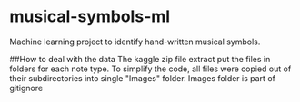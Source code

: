 # musical-symbols-ml
Machine learning project to identify hand-written musical symbols.





##How to deal with the data
The kaggle zip file extract put the files in folders for each note type. To simplify the code, all files were copied out of their subdirectories into single "Images" folder. Images folder is part of gitignore